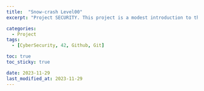 ```yaml
---
title:  "Snow-crash Level00"
excerpt: "Project SECURITY. This project is a modest introduction to the wide world of cyber security. A world where you’ll have no margin for errors."

categories:
  - Project
tags:
  - [CyberSecurity, 42, Github, Git]

toc: true
toc_sticky: true

date: 2023-11-29
last_modified_at: 2023-11-29
---
```

